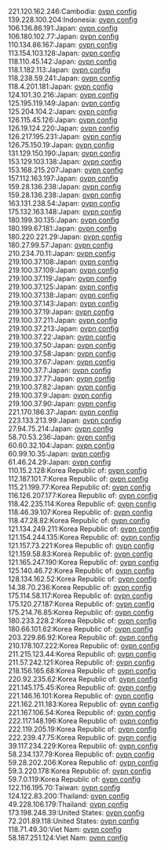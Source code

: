 221.120.162.246:Cambodia: [ovpn config](vpn/221_120_162_246.ovpn)  
139.228.100.204:Indonesia: [ovpn config](vpn/139_228_100_204.ovpn)  
106.136.86.191:Japan: [ovpn config](vpn/106_136_86_191.ovpn)  
106.180.102.77:Japan: [ovpn config](vpn/106_180_102_77.ovpn)  
110.134.86.167:Japan: [ovpn config](vpn/110_134_86_167.ovpn)  
113.154.103.128:Japan: [ovpn config](vpn/113_154_103_128.ovpn)  
118.110.45.142:Japan: [ovpn config](vpn/118_110_45_142.ovpn)  
118.1.182.113:Japan: [ovpn config](vpn/118_1_182_113.ovpn)  
118.238.59.241:Japan: [ovpn config](vpn/118_238_59_241.ovpn)  
118.4.201.181:Japan: [ovpn config](vpn/118_4_201_181.ovpn)  
124.101.30.216:Japan: [ovpn config](vpn/124_101_30_216.ovpn)  
125.195.119.149:Japan: [ovpn config](vpn/125_195_119_149.ovpn)  
125.204.104.2:Japan: [ovpn config](vpn/125_204_104_2.ovpn)  
126.115.45.126:Japan: [ovpn config](vpn/126_115_45_126.ovpn)  
126.19.124.220:Japan: [ovpn config](vpn/126_19_124_220.ovpn)  
126.217.195.231:Japan: [ovpn config](vpn/126_217_195_231.ovpn)  
126.75.150.19:Japan: [ovpn config](vpn/126_75_150_19.ovpn)  
131.129.150.190:Japan: [ovpn config](vpn/131_129_150_190.ovpn)  
153.129.103.138:Japan: [ovpn config](vpn/153_129_103_138.ovpn)  
153.168.215.207:Japan: [ovpn config](vpn/153_168_215_207.ovpn)  
157.112.163.197:Japan: [ovpn config](vpn/157_112_163_197.ovpn)  
159.28.136.238:Japan: [ovpn config](vpn/159_28_136_238.ovpn)  
159.28.136.238:Japan: [ovpn config](vpn/159_28_136_238.ovpn)  
163.131.238.54:Japan: [ovpn config](vpn/163_131_238_54.ovpn)  
175.132.163.148:Japan: [ovpn config](vpn/175_132_163_148.ovpn)  
180.199.30.135:Japan: [ovpn config](vpn/180_199_30_135.ovpn)  
180.199.67.181:Japan: [ovpn config](vpn/180_199_67_181.ovpn)  
180.220.221.29:Japan: [ovpn config](vpn/180_220_221_29.ovpn)  
180.27.99.57:Japan: [ovpn config](vpn/180_27_99_57.ovpn)  
210.234.70.11:Japan: [ovpn config](vpn/210_234_70_11.ovpn)  
219.100.37.108:Japan: [ovpn config](vpn/219_100_37_108.ovpn)  
219.100.37.109:Japan: [ovpn config](vpn/219_100_37_109.ovpn)  
219.100.37.119:Japan: [ovpn config](vpn/219_100_37_119.ovpn)  
219.100.37.125:Japan: [ovpn config](vpn/219_100_37_125.ovpn)  
219.100.37.138:Japan: [ovpn config](vpn/219_100_37_138.ovpn)  
219.100.37.143:Japan: [ovpn config](vpn/219_100_37_143.ovpn)  
219.100.37.19:Japan: [ovpn config](vpn/219_100_37_19.ovpn)  
219.100.37.211:Japan: [ovpn config](vpn/219_100_37_211.ovpn)  
219.100.37.213:Japan: [ovpn config](vpn/219_100_37_213.ovpn)  
219.100.37.22:Japan: [ovpn config](vpn/219_100_37_22.ovpn)  
219.100.37.50:Japan: [ovpn config](vpn/219_100_37_50.ovpn)  
219.100.37.58:Japan: [ovpn config](vpn/219_100_37_58.ovpn)  
219.100.37.67:Japan: [ovpn config](vpn/219_100_37_67.ovpn)  
219.100.37.7:Japan: [ovpn config](vpn/219_100_37_7.ovpn)  
219.100.37.77:Japan: [ovpn config](vpn/219_100_37_77.ovpn)  
219.100.37.82:Japan: [ovpn config](vpn/219_100_37_82.ovpn)  
219.100.37.9:Japan: [ovpn config](vpn/219_100_37_9.ovpn)  
219.100.37.90:Japan: [ovpn config](vpn/219_100_37_90.ovpn)  
221.170.186.37:Japan: [ovpn config](vpn/221_170_186_37.ovpn)  
223.133.213.99:Japan: [ovpn config](vpn/223_133_213_99.ovpn)  
27.94.75.214:Japan: [ovpn config](vpn/27_94_75_214.ovpn)  
58.70.53.236:Japan: [ovpn config](vpn/58_70_53_236.ovpn)  
60.60.32.104:Japan: [ovpn config](vpn/60_60_32_104.ovpn)  
60.99.10.35:Japan: [ovpn config](vpn/60_99_10_35.ovpn)  
61.46.24.29:Japan: [ovpn config](vpn/61_46_24_29.ovpn)  
110.15.2.128:Korea Republic of: [ovpn config](vpn/110_15_2_128.ovpn)  
112.187.101.7:Korea Republic of: [ovpn config](vpn/112_187_101_7.ovpn)  
115.21.199.77:Korea Republic of: [ovpn config](vpn/115_21_199_77.ovpn)  
116.126.207.177:Korea Republic of: [ovpn config](vpn/116_126_207_177.ovpn)  
118.42.235.114:Korea Republic of: [ovpn config](vpn/118_42_235_114.ovpn)  
118.46.39.107:Korea Republic of: [ovpn config](vpn/118_46_39_107.ovpn)  
118.47.28.82:Korea Republic of: [ovpn config](vpn/118_47_28_82.ovpn)  
121.134.249.211:Korea Republic of: [ovpn config](vpn/121_134_249_211.ovpn)  
121.154.244.135:Korea Republic of: [ovpn config](vpn/121_154_244_135.ovpn)  
121.157.73.221:Korea Republic of: [ovpn config](vpn/121_157_73_221.ovpn)  
121.159.58.83:Korea Republic of: [ovpn config](vpn/121_159_58_83.ovpn)  
121.165.247.190:Korea Republic of: [ovpn config](vpn/121_165_247_190.ovpn)  
125.140.46.72:Korea Republic of: [ovpn config](vpn/125_140_46_72.ovpn)  
128.134.162.52:Korea Republic of: [ovpn config](vpn/128_134_162_52.ovpn)  
14.38.70.236:Korea Republic of: [ovpn config](vpn/14_38_70_236.ovpn)  
175.114.58.117:Korea Republic of: [ovpn config](vpn/175_114_58_117.ovpn)  
175.120.27.187:Korea Republic of: [ovpn config](vpn/175_120_27_187.ovpn)  
175.214.76.85:Korea Republic of: [ovpn config](vpn/175_214_76_85.ovpn)  
180.233.228.2:Korea Republic of: [ovpn config](vpn/180_233_228_2.ovpn)  
180.66.101.62:Korea Republic of: [ovpn config](vpn/180_66_101_62.ovpn)  
203.229.86.92:Korea Republic of: [ovpn config](vpn/203_229_86_92.ovpn)  
210.178.107.222:Korea Republic of: [ovpn config](vpn/210_178_107_222.ovpn)  
211.215.123.44:Korea Republic of: [ovpn config](vpn/211_215_123_44.ovpn)  
211.57.242.121:Korea Republic of: [ovpn config](vpn/211_57_242_121.ovpn)  
218.156.165.68:Korea Republic of: [ovpn config](vpn/218_156_165_68.ovpn)  
220.92.235.62:Korea Republic of: [ovpn config](vpn/220_92_235_62.ovpn)  
221.145.175.45:Korea Republic of: [ovpn config](vpn/221_145_175_45.ovpn)  
221.146.16.101:Korea Republic of: [ovpn config](vpn/221_146_16_101.ovpn)  
221.162.211.183:Korea Republic of: [ovpn config](vpn/221_162_211_183.ovpn)  
221.167.106.54:Korea Republic of: [ovpn config](vpn/221_167_106_54.ovpn)  
222.117.148.196:Korea Republic of: [ovpn config](vpn/222_117_148_196.ovpn)  
222.119.205.19:Korea Republic of: [ovpn config](vpn/222_119_205_19.ovpn)  
222.239.47.75:Korea Republic of: [ovpn config](vpn/222_239_47_75.ovpn)  
39.117.234.229:Korea Republic of: [ovpn config](vpn/39_117_234_229.ovpn)  
58.234.137.79:Korea Republic of: [ovpn config](vpn/58_234_137_79.ovpn)  
59.28.202.206:Korea Republic of: [ovpn config](vpn/59_28_202_206.ovpn)  
59.3.220.178:Korea Republic of: [ovpn config](vpn/59_3_220_178.ovpn)  
59.7.0.119:Korea Republic of: [ovpn config](vpn/59_7_0_119.ovpn)  
122.116.195.70:Taiwan: [ovpn config](vpn/122_116_195_70.ovpn)  
124.122.83.200:Thailand: [ovpn config](vpn/124_122_83_200.ovpn)  
49.228.106.179:Thailand: [ovpn config](vpn/49_228_106_179.ovpn)  
173.198.248.39:United States: [ovpn config](vpn/173_198_248_39.ovpn)  
72.201.89.118:United States: [ovpn config](vpn/72_201_89_118.ovpn)  
118.71.49.30:Viet Nam: [ovpn config](vpn/118_71_49_30.ovpn)  
58.187.251.124:Viet Nam: [ovpn config](vpn/58_187_251_124.ovpn)  
